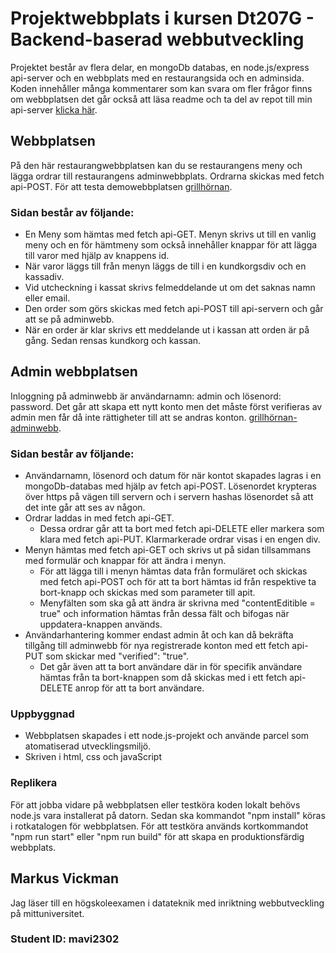 # Projektwebbplats i kursen Dt207G - Backend-baserad webbutveckling
Projektet består av flera delar, en mongoDb databas, en node.js/express api-server och en webbplats med en restaurangsida och en adminsida. Koden innehåller många kommentarer som kan svara om fler frågor finns om webbplatsen det går också att läsa readme och ta del av repot till min api-server [klicka här](https://github.com/MarkusVickman/dt207g-project/blob/main/README.md).

## Webbplatsen
På den här restaurangwebbplatsen kan du se restaurangens meny och lägga ordrar till restaurangens adminwebbplats. Ordrarna skickas med fetch api-POST.
För att testa demowebbplatsen [grillhörnan](https://grillhornan.netlify.app/).

### Sidan består av följande:
* En Meny som hämtas med fetch api-GET. Menyn skrivs ut till en vanlig meny och en för hämtmeny som också innehåller knappar för att lägga till varor med hjälp av knappens id.
* När varor läggs till från menyn läggs de till i en kundkorgsdiv och en kassadiv.
* Vid utcheckning i kassat skrivs felmeddelande ut om det saknas namn eller email.
* Den order som görs skickas med fetch api-POST till api-servern och går att se på adminwebb.
* När en order är klar skrivs ett meddelande ut i kassan att orden är på gång. Sedan rensas kundkorg och kassan. 

## Admin webbplatsen
Inloggning på adminwebb är användarnamn: admin och lösenord: password. Det går att skapa ett nytt konto men det måste först verifieras av admin men får då inte rättigheter till att se andras konton. [grillhörnan-adminwebb](https://grillhornan.netlify.app/login).

### Sidan består av följande:
* Användarnamn, lösenord och datum för när kontot skapades lagras i en mongoDb-databas med hjälp av fetch api-POST. Lösenordet krypteras över https på vägen till servern och i servern hashas lösenordet så att det inte går att ses av någon.
* Ordrar laddas in med fetch api-GET.
  * Dessa ordrar går att ta bort med fetch api-DELETE eller markera som klara med fetch api-PUT. Klarmarkerade ordrar visas i en engen div.
* Menyn hämtas med fetch api-GET och skrivs ut på sidan tillsammans med formulär och knappar för att ändra i menyn.
  * För att lägga till i menyn hämtas data från formuläret och skickas med fetch api-POST och för att ta bort hämtas id från respektive ta bort-knapp och skickas med som parameter till apit.
  * Menyfälten som ska gå att ändra är skrivna med "contentEditible = true" och information hämtas från dessa fält och bifogas när uppdatera-knappen används.
* Användarhantering kommer endast admin åt och kan då bekräfta tillgång till adminwebb för nya registrerade konton med ett fetch api-PUT som skickar med "verified": "true".
  * Det går även att ta bort användare där in för specifik användare hämtas från ta bort-knappen som då skickas med i ett fetch api-DELETE anrop för att ta bort användare.
 
### Uppbyggnad
* Webbplatsen skapades i ett node.js-projekt och använde parcel som atomatiserad utvecklingsmiljö.
* Skriven i html, css och javaScript

### Replikera
För att jobba vidare på webbplatsen eller testköra koden lokalt behövs node.js vara installerat på datorn. Sedan ska kommandot "npm install" köras i rotkatalogen för webbplatsen. För att testköra används kortkommandot "npm run start" eller "npm run build" för att skapa en produktionsfärdig webbplats.

## Markus Vickman
Jag läser till en högskoleexamen i datateknik med inriktning webbutveckling på mittuniversitet.

### Student ID: mavi2302

